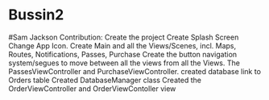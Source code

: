# Bussin2
#Sam Jackson Contribution:
Create the project 
Create Splash Screen
Change App Icon.
Create Main and all the Views/Scenes, incl. Maps, Routes, Notifications, 
Passes, Purchase
Create the button navigation system/segues to move between all the views 
from all the Views.
The PassesViewController and PurchaseViewController.
created database link to Orders table
Created DatabaseManager class
Created the OrderViewController and OrderViewContoller view

